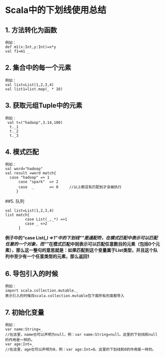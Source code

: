 # Scala中的下划线使用总结
## 1. 方法转化为函数  
```
例如：
def m1(x:Int,y:Int)=x*y    
val f1=m1 _
```

## 2. 集合中的每一个元素
```
例如：
val list=List(1,2,3,4)
val list1=list.map(_ * 10)
```
## 3. 获取元组Tuple中的元素
```
例如：
 val t=("hadoop",3.14,100)
  t._1   
  t._2   
  t._3
```
## 4. 模式匹配
```
例如：
val word="hadoop"
val result =word match{
  case "hadoop" => 1    
      case "spark"  => 2
      case  _       => 0     //以上都没有匹配到才会被执行
     }
```
##5. 队列
```
val list=List(1,2,3,4)
list match{
         case List(_,_*) =>1
         case _ =>2
      }
```
**例子中的“case List(_,_*) =>1”中的下划线"_"是通配符，在模式匹配中表示可以匹配任意的一个对象，而“_*”在模式匹配中则表示可以匹配任意数目的元素（包括0个元素），那么这一整句的意思就是：如果匹配到这个变量属于List类型，并且这个队列中至少有一个任意类型的元素，那么返回1**
## 6. 导包引入的时候
```
例如：
import scala.collection.mutable._
表示引入的时候将scala.collection.mutable包下面所有的类都导入
```
## 7. 初始化变量
```
例如：
var name:String=_
//在这里，name也可以声明为null，例：var name:String=null。这里的下划线和null的作用是一样的。
var age:Int=_
//在这里，age也可以声明为0，例：var age:Int=0。这里的下划线和0的作用是一样的。
```
